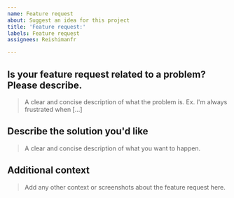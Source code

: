 ```yaml
---
name: Feature request
about: Suggest an idea for this project
title: 'Feature request:'
labels: Feature request
assignees: Reishimanfr

---
```


## Is your feature request related to a problem? Please describe.
> A clear and concise description of what the problem is. Ex. I'm always frustrated when [...]

## Describe the solution you'd like
> A clear and concise description of what you want to happen.

## Additional context
> Add any other context or screenshots about the feature request here.
